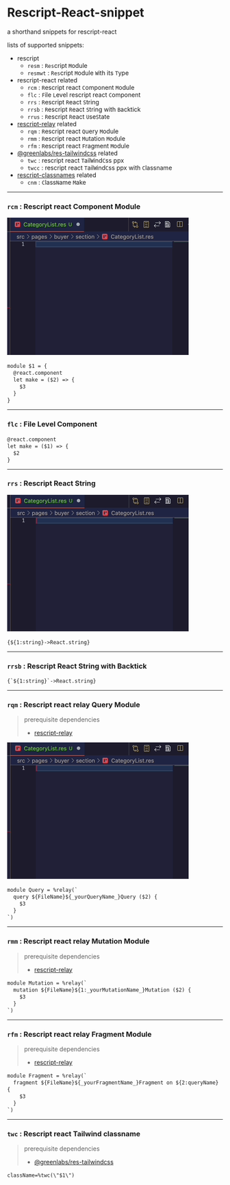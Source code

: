 # Rescript-React-snippet

a shorthand snippets for rescript-react

lists of supported snippets:

- rescript
  - `resm` : `Res`cript `M`odule
  - `resmwt` : `Res`cript `M`odule `W`ith its `T`ype
- rescript-react related
  - `rcm` : `R`escript react `C`omponent `M`odule
  - `flc` : `F`ile `L`evel rescript react `C`omponent
  - `rrs` : `R`escript `R`eact `S`tring
  - `rrsb` : `R`escript `R`eact `S`tring with `B`acktick
  - `rrus` : `R`escript `R`eact `U`se`S`tate
- [rescript-relay](https://www.npmjs.com/package/rescript-relay) related
  - `rqm` : `R`escript react `Q`uery `M`odule
  - `rmm` : `R`escript react `M`utation `M`odule
  - `rfm` : `R`escript react `F`ragment `M`odule
- [@greenlabs/res-tailwindcss](https://www.npmjs.com/package/@greenlabs/res-tailwindcss) related
  - `twc` : rescript react `T`ail`W`ind`C`ss ppx
  - `twcc` : rescript react `T`ail`W`ind`C`ss ppx with `C`lassname
- [rescript-classnames](https://www.npmjs.com/package/rescript-classnames) related
  - `cnm` : `C`lass`N`ame `M`ake

---

### `rcm` : Rescript react Component Module

![rcm gif](./img/rcm.gif)

```rescript
module $1 = {
  @react.component
  let make = ($2) => {
    $3
  }
}
```

---

### `flc` : File Level Component

```rescript
@react.component
let make = ($1) => {
  $2
}
```

---

### `rrs` : Rescript React String

![rrs gif](./img/rqm.gif)

```rescript
{${1:string}->React.string}
```

---

### `rrsb` : Rescript React String with Backtick

```rescript
{`${1:string}`->React.string}
```

---

### `rqm` : Rescript react relay Query Module

> prerequisite dependencies
>
> - [rescript-relay](https://www.npmjs.com/package/rescript-relay)

![rqm gif](./img/rqm.gif)

```rescript
module Query = %relay(`
  query ${FileName}${_yourQueryName_}Query ($2) {
    $3
  }
`)
```

---

### `rmm` : Rescript react relay Mutation Module

> prerequisite dependencies
>
> - [rescript-relay](https://www.npmjs.com/package/rescript-relay)

```rescript
module Mutation = %relay(`
  mutation ${FileName}${1:_yourMutationName_}Mutation ($2) {
    $3
  }
`)
```

---

### `rfm` : Rescript react relay Fragment Module

> prerequisite dependencies
>
> - [rescript-relay](https://www.npmjs.com/package/rescript-relay)

```rescript
module Fragment = %relay(`
  fragment ${FileName}${_yourFragmentName_}Fragment on ${2:queryName} {
    $3
  }
`)
```

---

### `twc` : Rescript react Tailwind classname

> prerequisite dependencies
>
> - [@greenlabs/res-tailwindcss](https://www.npmjs.com/package/@greenlabs/res-tailwindcss)

```rescript
className=%twc(\"$1\")
```
